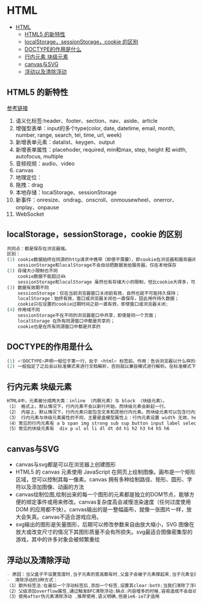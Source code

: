 # HTML

- [HTML](#html)
  - [HTML5 的新特性](#html5-的新特性)
  - [localStorage，sessionStorage，cookie 的区别](#localstoragesessionstoragecookie-的区别)
  - [DOCTYPE的作用是什么](#doctype的作用是什么)
  - [行内元素 块级元素](#行内元素-块级元素)
  - [canvas与SVG](#canvas与svg)
  - [浮动以及清除浮动](#浮动以及清除浮动)

## HTML5 的新特性

[参考链接](https://www.cnblogs.com/ainyi/p/9777841.html)

1. 语义化标签:header、footer、section、nav、aside、article
2. 增强型表单：input的多个type(color, date, datetime, email, month, number, range, search, tel, time, url, week)
3. 新增表单元素：datalist、keygen、output
4. 新增表单属性：placehoder, required, min和max, step, height 和 width, autofocus, multiple
5. 音频视频：audio、video
6. canvas
7. 地理定位：
8. 拖拽：drag
9. 本地存储：localStorage、sessionStorage
10. 新事件：onresize、ondrag、onscroll、onmousewheel、onerror、onplay、onpause
11. WebSocket

## localStorage，sessionStorage，cookie 的区别

```js
共同点：都是保存在浏览器端。
区别：
(1) cookie数据始终在同源的http请求中携带（即使不需要），即cookie在浏览器和服务器间来回传递
    sessionStorage和localStorage不会自动把数据发给服务器，仅在本地保存
(2) 存储大小限制也不同
    cookie数据不能超过4k
    sessionStorage和localStorage 虽然也有存储大小的限制，但比cookie大得多，可以达到5M或更大
(3) 数据有效期不同
    sessionStorage：仅在当前浏览器窗口关闭前有效，自然也就不可能持久保持；
    localStorage：始终有效，窗口或浏览器关闭也一直保存，因此用作持久数据；
    cookie只在设置的cookie过期时间之前一直有效，即使窗口或浏览器关闭;
(4) 作用域不同
    sessionStorage不在不同的浏览器窗口中共享，即使是同一个页面；
    localStorage 在所有同源窗口中都是共享的；
    cookie也是在所有同源窗口中都是共享的
```

## DOCTYPE的作用是什么

```js
(1) <!DOCTYPE>声明一般位于第一行，处于 <html> 标签前。作用：告诉浏览器以什么样的模式来解析文档。DOCTYPE 不存在或格式不正确会导致文档以兼容模式呈现。
(2) 一般指定了之后会以标准模式来进行文档解析，否则就以兼容模式进行解析。在标准模式下，浏览器的解析规则都是按照最新的标准进行解析的;在兼容模式下，浏览器会以向后兼容的方式来模拟老式浏览器的行为，以保证一些老的网站的正确访问。
```

## 行内元素 块级元素

```js
HTML4中，元素被分成两大类：inline （内联元素）与 block （块级元素）。
（1） 格式上，默认情况下，行内元素不会以新行开始，而块级元素会新起一行。
（2） 内容上，默认情况下，行内元素只能包含文本和其他行内元素。而块级元素可以包含行内元素和其他块级元素。
（3） 行内元素与块级元素属性的不同，主要是盒模型属性上：行内元素设置 width 无效，height 无效（可以设置 line-height），设置 margin 和 padding 的上下不会对其他元素产生影响。
（4）常见的行内元素有 a b span img strong sub sup button input label select textarea
（5）常见的块级元素有  div p ul ol li dl dt dd h1 h2 h3 h4 h5 h6

```

## canvas与SVG

- canvas与svg都是可以在浏览器上创建图形
- HTML5 的 canvas 元素使用 JavaScript 在网页上绘制图像。画布是一个矩形区域，您可以控制其每一像素。canvas 拥有多种绘制路径、矩形、圆形、字符以及添加图像、动画的方法
- canvas绘制位图,绘制出来的每一个图形的元素都是独立的DOM节点，能够方便的绑定事件或用来修改。canvas复杂度高会减慢渲染速度（任何过度使用 DOM 的应用都不快）。canvas输出的是一整幅画布，就像一张图片一样，放大会失真。canvas不适合游戏应用。
- svg输出的图形是矢量图形，后期可以修改参数来自由放大缩小，SVG 图像在放大或改变尺寸的情况下其图形质量不会有所损失。svg最适合图像密集型的游戏，其中的许多对象会被频繁重绘

## 浮动以及清除浮动

```js
- 原因：当父盒子不设置宽度时,当子元素的宽高都有时,父盒子会被子元素撑起来,当子元素全部设置成浮动的时候,父元素的高度会坍塌,内部高度为0,父元素变成一条线顶上来，此时就要清楚浮动。
-  清除浮动的3种方式：
（1）额外标签法:在最后一个浮动标签后,添加一个标签,设置其clear:both;当我们清除了浮动后,父元素自动检测最高的子盒子,并与其同高!缺点:需添加额外的标签,语义性差.
（2）父级添加overflow属性,通过触发BFC清除浮动;缺点:内容增多的时候,容易造成不会自动换行,而导致内容被隐藏掉,因为父级设置了overflow:hidden
（3）使用after伪元素清除浮动 ,推荐使用,语义明确,但是ie6-ie7才适用
  
```
